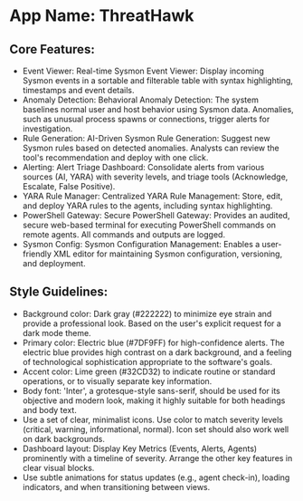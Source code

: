 # **App Name**: ThreatHawk

## Core Features:

- Event Viewer: Real-time Sysmon Event Viewer: Display incoming Sysmon events in a sortable and filterable table with syntax highlighting, timestamps and event details.
- Anomaly Detection: Behavioral Anomaly Detection: The system baselines normal user and host behavior using Sysmon data.  Anomalies, such as unusual process spawns or connections, trigger alerts for investigation.
- Rule Generation: AI-Driven Sysmon Rule Generation: Suggest new Sysmon rules based on detected anomalies. Analysts can review the tool's recommendation and deploy with one click.
- Alerting: Alert Triage Dashboard: Consolidate alerts from various sources (AI, YARA) with severity levels, and triage tools (Acknowledge, Escalate, False Positive).
- YARA Rule Manager: Centralized YARA Rule Management: Store, edit, and deploy YARA rules to the agents, including syntax highlighting.
- PowerShell Gateway: Secure PowerShell Gateway: Provides an audited, secure web-based terminal for executing PowerShell commands on remote agents.  All commands and outputs are logged.
- Sysmon Config: Sysmon Configuration Management: Enables a user-friendly XML editor for maintaining Sysmon configuration, versioning, and deployment.

## Style Guidelines:

- Background color: Dark gray (#222222) to minimize eye strain and provide a professional look.  Based on the user's explicit request for a dark mode theme.
- Primary color: Electric blue (#7DF9FF) for high-confidence alerts. The electric blue provides high contrast on a dark background, and a feeling of technological sophistication appropriate to the software's goals.
- Accent color: Lime green (#32CD32) to indicate routine or standard operations, or to visually separate key information.
- Body font: 'Inter', a grotesque-style sans-serif, should be used for its objective and modern look, making it highly suitable for both headings and body text.
- Use a set of clear, minimalist icons.  Use color to match severity levels (critical, warning, informational, normal). Icon set should also work well on dark backgrounds.
- Dashboard layout: Display Key Metrics (Events, Alerts, Agents) prominently with a timeline of severity. Arrange the other key features in clear visual blocks.
- Use subtle animations for status updates (e.g., agent check-in), loading indicators, and when transitioning between views.